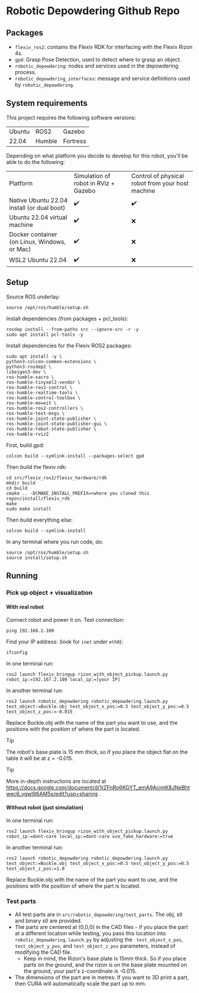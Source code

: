 # Robotic Depowdering Github Repo

## Packages
- ```flexiv_ros2```: contains the Flexiv RDK for interfacing with the Flexiv Rizon 4s.
- ```gpd```: Grasp Pose Detection, used to detect where to grasp an object.
- ```robotic_depowdering```: nodes and services used in the depowdering process.
- ```robotic_depowdering_interfaces```: message and service definitions used by ```robotic_depowdering```.
## System requirements
This project requires the following software versions:
<table>
  <tr>
    <td>Ubuntu</td>
    <td>ROS2</td>
    <td>Gazebo</td>
  </tr>
  <tr>
    <td>22.04</td>
    <td>Humble</td>
    <td>Fortress</td>
  </tr>
</table>

Depending on what platform you decide to develop for this robot, you'll be able to do the following:
<table>
  <tr>
    <td>Platform</td>
    <td>Simulation of robot in RViz + Gazebo</td>
    <td>Control of physical robot from your host machine</td>
  </tr>
  <tr>
    <td>Native Ubuntu 22.04 install (or dual boot)</td>
    <td>✔️</td>
    <td>✔️</td>
  </tr>
  <tr>
    <td>Ubuntu 22.04 virtual machine</td>
    <td>✔️</td>
    <td>❌</td>
  </tr>
  <tr>
    <td>Docker container (on Linux, Windows, or Mac)</td>
    <td>✔️</td>
    <td>❌</td>
  </tr>
  <tr>
    <td>WSL2 Ubuntu 22.04</td>
    <td>✔️</td>
    <td>❌</td>
  </tr>
</table>


## Setup
Source ROS underlay: <br>
```
source /opt/ros/humble/setup.sh
```
Install dependencies (from packages + pcl_tools):<br>
```
rosdep install --from-paths src --ignore-src -r -y
sudo apt install pcl-tools -y
```
Install dependencies for the Flexiv ROS2 packages:
```
sudo apt install -y \
python3-colcon-common-extensions \
python3-rosdep2 \
libeigen3-dev \
ros-humble-xacro \
ros-humble-tinyxml2-vendor \
ros-humble-ros2-control \
ros-humble-realtime-tools \
ros-humble-control-toolbox \
ros-humble-moveit \
ros-humble-ros2-controllers \
ros-humble-test-msgs \
ros-humble-joint-state-publisher \
ros-humble-joint-state-publisher-gui \
ros-humble-robot-state-publisher \
ros-humble-rviz2
```
First, build gpd:<br>
```
colcon build --symlink-install --packages-select gpd
```
Then build the flexiv rdk:
```
cd src/flexiv_ros2/flexiv_hardware/rdk
mkdir build
cd build
cmake .. -DCMAKE_INSTALL_PREFIX=<where you cloned this repo>/install/flexiv_rdk
make
sudo make install
```
Then build everything else: <br>
```
colcon build --symlink-install
```
In any terminal where you run code, do: <br>
```
source /opt/ros/humble/setup.sh
source install/setup.sh
```
## Running
### Pick up object + visualization
#### With real robot
Connect robot and power it on. Test connection:
```
ping 192.168.2.100
```
Find your IP address: (look for ```inet``` under ```eth0```):
```
ifconfig
```
In one terminal run:<br>
```
ros2 launch flexiv_bringup rizon_with_object_pickup.launch.py robot_ip:=192.167.2.100 local_ip:=[your IP]
```
In another terminal run:<br>
```
ros2 launch robotic_depowdering robotic_depowdering.launch.py test_object:=Buckle.obj test_object_x_pos:=0.5 test_object_y_pos:=0.5 test_object_z_pos:=-0.015
```
Replace Buckle.obj with the name of the part you want to use, and the positions with the position of where the part is located.<br>

> [!TIP]
> The robot's base plate is 15 mm thick, so if you place the object flat on the table it will be at z = -0.015.

> [!TIP]
> More in-depth instructions are located at <a> https://docs.google.com/document/d/1rZFnRo6KGYT_emA9AcjmK8JNeBhtwec6_ygwI96AM5s/edit?usp=sharing </a>.

#### Without robot (just simulation)
In one terminal run:<br>
```
ros2 launch flexiv_bringup rizon_with_object_pickup.launch.py robot_ip:=dont-care local_ip:=dont-care use_fake_hardware:=true
```
In another terminal run:<br>
```
ros2 launch robotic_depowdering robotic_depowdering.launch.py test_object:=Buckle.obj test_object_x_pos:=0.5 test_object_y_pos:=0.5 test_object_z_pos:=1.0
```
Replace Buckle.obj with the name of the part you want to use, and the positions with the position of where the part is located.
### Test parts
- All test parts are in `src/robotic_depowdering/test_parts`. The obj, stl and binary stl are provided.
- The parts are centered at (0,0,0) in the CAD files - if you place the part at a different location while testing, you pass this location into ```robotic_depowdering.launch.py``` by adjusting the ``` test_object_x_pos```, ```test_object_y_pos```, and ```test_object_z_pos``` parameters, instead of modifying the CAD file.
  - Keep in mind, the Rizon's base plate is 15mm thick. So if you place parts on the ground, and the rizon is on the base plate mounted on the ground, your part's z-coordinate is -0.015.
- The dimensions of the part are in metres. If you want to 3D print a part, then CURA will automatically scale the part up to mm.

